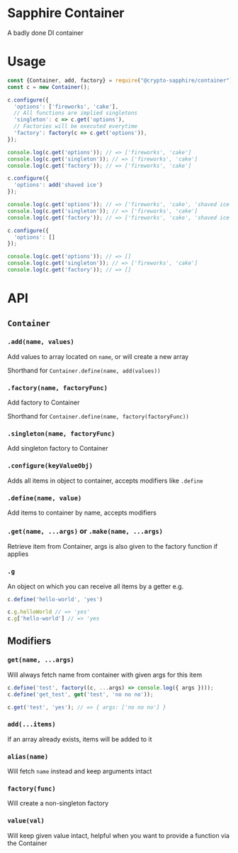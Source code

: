 # Sapphire Container

A badly done DI container

# Usage

```js
const {Container, add, factory} = require("@crypto-sapphire/container");
const c = new Container();

c.configure({
  'options': ['fireworks', 'cake'],
  // All functions are implied singletons
  'singleton': c => c.get('options'),
  // Factories will be executed everytime
  'factory': factory(c => c.get('options')),
});

console.log(c.get('options')); // => ['fireworks', 'cake']
console.log(c.get('singleton')); // => ['fireworks', 'cake']
console.log(c.get('factory')); // => ['fireworks', 'cake']

c.configure({
  'options': add('shaved ice')
});

console.log(c.get('options')); // => ['fireworks', 'cake', 'shaved ice']
console.log(c.get('singleton')); // => ['fireworks', 'cake']
console.log(c.get('factory')); // => ['fireworks', 'cake', 'shaved ice']

c.configure({
  'options': []
});

console.log(c.get('options')); // => []
console.log(c.get('singleton')); // => ['fireworks', 'cake']
console.log(c.get('factory')); // => []
```

# API

## `Container`

### `.add(name, values)`

Add values to array located on `name`, or will create a new array

Shorthand for `Container.define(name, add(values))`

### `.factory(name, factoryFunc)`

Add factory to Container

Shorthand for `Container.define(name, factory(factoryFunc))`

### `.singleton(name, factoryFunc)`

Add singleton factory to Container

### `.configure(keyValueObj)`

Adds all items in object to container, accepts modifiers like `.define`

### `.define(name, value)`

Add items to container by name, accepts modifiers

### `.get(name, ...args)` or `.make(name, ...args)`

Retrieve item from Container, args is also given to the factory function if applies

### `.g`

An object on which you can receive all items by a getter e.g.

```js
c.define('hello-world', 'yes')

c.g.helloWorld // => 'yes'
c.g['hello-world'] // => 'yes
```

## Modifiers

### `get(name, ...args)`

Will always fetch name from container with given args for this item

```js
c.define('test', factory((c, ...args) => console.log({ args })));
c.define('get_test', get('test', 'no no no'));

c.get('test', 'yes'); // => { args: ['no no no'] }
```

### `add(...items)`

If an array already exists, items will be added to it

### `alias(name)`

Will fetch `name` instead and keep arguments intact

### `factory(func)`

Will create a non-singleton factory

### `value(val)`

Will keep given value intact, helpful when you want to provide a function via the Container

